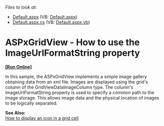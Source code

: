 <!-- default file list -->
*Files to look at*:

* [Default.aspx](./CS/Site/Default.aspx) (VB: [Default.aspx](./VB/Site/Default.aspx))
* [Default.aspx.cs](./CS/Site/Default.aspx.cs) (VB: [Default.aspx.vb](./VB/Site/Default.aspx.vb))
<!-- default file list end -->
# ASPxGridView - How to use the ImageUrlFormatString property
<!-- run online -->
**[[Run Online]](https://codecentral.devexpress.com/e1123/)**
<!-- run online end -->


<p>In this sample, the ASPxGridView implements a simple image gallery obtaining data from an xml file. Images are displayed using the grid's column of the GridViewDataImageColumn type. The column's ImageUrlFormatString property is used to specify a common path to the image storage. This allows image data and the physical location of images to be logically separated.</p><p><strong>See Also:</strong><br />
<a href="https://www.devexpress.com/Support/Center/p/E1967">How to display an icon in a grid cell</a></p>

<br/>


